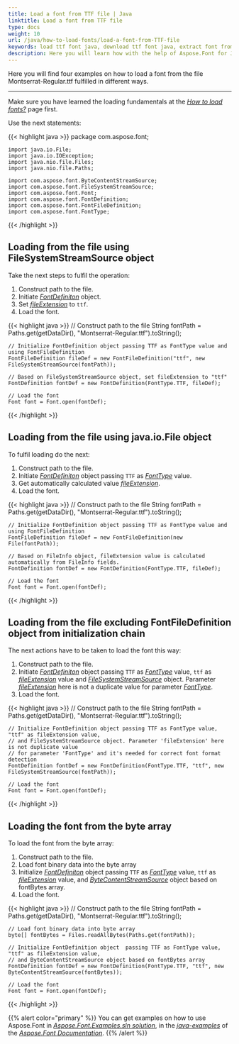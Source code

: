 ```yaml
---
title: Load a font from TTF file | Java
linktitle: Load a font from TTF file
type: docs
weight: 10
url: /java/how-to-load-fonts/load-a-font-from-TTF-file
keywords: load ttf font java, download ttf font java, extract font from ttf file java.
description: Here you will learn how with the help of Aspose.Font for Java to load font from a TTF file on your hard drive disk even if this file is not a font inself.
---
```

Here you will find four examples on how to load a font from the file Montserrat-Regular.ttf fulfilled in different ways.
___

Make sure you have learned the loading fundamentals at the [*How to load fonts?*](https://docs.aspose.com/font/java/how-to-load-fonts/) page first.

Use the next statements:

{{< highlight java >}}
    package com.aspose.font;

    import java.io.File;
    import java.io.IOException;
    import java.nio.file.Files;
    import java.nio.file.Paths;

    import com.aspose.font.ByteContentStreamSource;
    import com.aspose.font.FileSystemStreamSource;
    import com.aspose.font.Font;
    import com.aspose.font.FontDefinition;
    import com.aspose.font.FontFileDefinition;
    import com.aspose.font.FontType;
{{< /highlight >}}

## Loading from the file using FileSystemStreamSource object ##

Take the next steps to fulfil the operation:
1. Construct path to the file.
2. Initiate [*FontDefiniton*](https://reference.aspose.com/font/java/com.aspose.font/FontDefinition) object.
3. Set [*fileExtension*](https://reference.aspose.com/font/java/com.aspose.font/FontFileDefinition#FontFileDefinition-java.lang.String-com.aspose.font.StreamSource-) to `ttf`.
4. Load the font.

{{< highlight java >}}
    // Construct path to the file
    String fontPath = Paths.get(getDataDir(), "Montserrat-Regular.ttf").toString();

    // Initialize FontDefinition object passing TTF as FontType value and using FontFileDefinition
    FontFileDefinition fileDef = new FontFileDefinition("ttf", new FileSystemStreamSource(fontPath));

    // Based on FileSystemStreamSource object, set fileExtension to "ttf"
    FontDefinition fontDef = new FontDefinition(FontType.TTF, fileDef);

    // Load the font
    Font font = Font.open(fontDef);
{{< /highlight >}}

## Loading from the file using java.io.File object ##

To fulfil loading do the next:
1. Construct path to the file.
2. Initiate [*FontDefiniton*](https://reference.aspose.com/font/java/com.aspose.font/FontDefinition) object passing `TTF` as [*FontType*](https://reference.aspose.com/font/java/com.aspose.font/FontType) value.
3. Get automatically calculated value [*fileExtension*](https://reference.aspose.com/font/java/com.aspose.font/FontFileDefinition#FontFileDefinition-java.lang.String-com.aspose.font.StreamSource-).
4. Load the font.

{{< highlight java >}}
    // Construct path to the file
    String fontPath = Paths.get(getDataDir(), "Montserrat-Regular.ttf").toString();

    // Initialize FontDefinition object passing TTF as FontType value and using FontFileDefinition
    FontFileDefinition fileDef = new FontFileDefinition(new File(fontPath));

    // Based on FileInfo object, fileExtension value is calculated automatically from FileInfo fields.
    FontDefinition fontDef = new FontDefinition(FontType.TTF, fileDef);

    // Load the font 
    Font font = Font.open(fontDef);
{{< /highlight >}}

## Loading from the file excluding FontFileDefinition object from initialization chain ##

The next actions have to be taken to load the font this way:
1. Construct path to the file.
2. Initiate [*FontDefiniton*](https://reference.aspose.com/font/java/com.aspose.font/FontDefinition) object passing `TTF` as [*FontType*](https://reference.aspose.com/font/java/com.aspose.font/FontType) value, `ttf` as [*fileExtension*](https://reference.aspose.com/font/java/com.aspose.font/FontFileDefinition#FontFileDefinition-java.lang.String-com.aspose.font.StreamSource-) value and [*FileSystemStreamSource*](https://reference.aspose.com/font/java/com.aspose.font/FileSystemStreamSource) object. Parameter [*fileExtension*](https://reference.aspose.com/font/java/com.aspose.font/FontFileDefinition#FontFileDefinition-java.lang.String-com.aspose.font.StreamSource-) here is not a duplicate value for parameter [*FontType*](https://reference.aspose.com/font/java/com.aspose.font/FontType).
3. Load the font.

{{< highlight java >}}
    // Construct path to the file
    String fontPath = Paths.get(getDataDir(), "Montserrat-Regular.ttf").toString();

    // Initialize FontDefinition object passing TTF as FontType value, "ttf" as fileExtension value, 
    // and FileSystemStreamSource object. Parameter 'fileExtension' here is not duplicate value 
    // for parameter 'FontType' and it's needed for correct font format detection
    FontDefinition fontDef = new FontDefinition(FontType.TTF, "ttf", new FileSystemStreamSource(fontPath));

    // Load the font
    Font font = Font.open(fontDef);   
{{< /highlight >}}

## Loading the font from the byte array ##

To load the font from the byte array:
1. Construct path to the file.
2. Load font binary data into the byte array
3. Initialize [*FontDefiniton*](https://reference.aspose.com/font/java/com.aspose.font/FontDefinition) object  passing `TTF` as [*FontType*](https://reference.aspose.com/font/java/com.aspose.font/FontType) value, `ttf` as [*fileExtension*](https://reference.aspose.com/font/java/com.aspose.font/FontFileDefinition#FontFileDefinition-java.lang.String-com.aspose.font.StreamSource-) value, and [*ByteContentStreamSource*](https://reference.aspose.com/font/java/com.aspose.font/ByteContentStreamSource) object based on fontBytes array.
4. Load the font.

{{< highlight java >}}
    // Construct path to the file
    String fontPath = Paths.get(getDataDir(), "Montserrat-Regular.ttf").toString();

    // Load font binary data into byte array
    byte[] fontBytes = Files.readAllBytes(Paths.get(fontPath));

    // Initialize FontDefinition object  passing TTF as FontType value, "ttf" as fileExtension value, 
    // and ByteContentStreamSource object based on fontBytes array
    FontDefinition fontDef = new FontDefinition(FontType.TTF, "ttf", new ByteContentStreamSource(fontBytes));

    // Load the font
    Font font = Font.open(fontDef);
{{< /highlight >}}

{{% alert color="primary" %}}
You can get examples on how to use Aspose.Font in [*Aspose.Font.Examples.sln solution*](https://github.com/aspose-font/Aspose.Font-Documentation/tree/master/java-examples/src/main/java/com/aspose/font/examples), in the [*java-examples*](https://github.com/aspose-font/Aspose.Font-Documentation/tree/master/java-examples) of the [*Aspose.Font Documentation*](https://github.com/aspose-font/Aspose.Font-Documentation).
{{% /alert %}}






